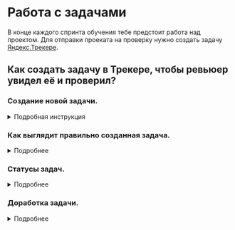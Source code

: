 # Работа с задачами

В конце каждого спринта обучения тебе предстоит работа над проектом. Для отправки проеката на проверку нужно создать задачу [Яндекс.Трекере](https://tracker.yandex.ru/).

## Как создать задачу в Трекере, чтобы ревьюер увидел её и проверил?
  
### Создание новой задачи.
<details>
  <summary>Подробная инструкция</summary>
  
#### 1. Открой Трекер и нажми на кнопку «Создать задачу»:
<details>
  <summary>Скриншот</summary>
  
![Screenshot](1.jpg)
</details>

#### 2. Кликни на поле «Выберите очередь» и в выпадающем списке выбери очередь «Инженер по тестированию» с номером твоего потока (номер потока написан на английском языке). Если в списке очередей нет нужной, то начни в поле для названия очереди вводить слово «Инженер» - очередь отобразится:
<details>
  <summary>Скриншот</summary>
  
![Screenshot](2.jpg)
</details>

#### 3. Перед тобой страница создания задачи. Нажми на кнопку «‎Выбрать поля» и убедись, что в выпадающем списке отмечены чек-боксы «‎Теги» и «‎Компоненты». Если не отмечены, то отметь их. Затем нажми на кнопку «Сохранить»:
<details>
  <summary>Скриншот</summary>
  
![Screenshot](3.jpg)
</details>

#### 4. В поле «Задача» напиши свои имя и фамилию и № спринта, к которому относится проект. Используй шаблон из примера:
<details>
  <summary>Скриншот</summary>
  
![Screenshot](4.jpg)
</details>

#### 5. В блоке «Описание» можешь поприветствовать ревьюера, описать ход решения задачи, оставить комментарии для ревьюера и т.д.:
<details>
  <summary>Скриншот</summary>
  
![Screenshot](5.jpg)
</details>

#### 6. Для загрузки в задачу файлов с решением и изображений нажми на кнопку «Выберите файлы». После этого выбери файлы на своём компьютере для загрузки. Альтернативный способ загрузки — перетащи файлы с компьютера в область «Выберете файлы или перетащите сюда»:
<details>
  <summary>Скриншот</summary>
  
![Screenshot](6.jpg)
</details>

#### 7. Поле «Исполнитель» оставь пустым: когда ревьюер возьмёт твою задачу из общей очереди на проверку, он сам назначит себя исполнителем. Поля «Приоритет», «Связи», «Наблюдатели» и «Дедлайн» должны быть заполнены как на скриншоте:
<details>
  <summary>Скриншот</summary>
  
![Screenshot](7.jpg)
</details>

#### 8. Раскрой выпадающий список «Теги» и выбери название своей группы:
<details>
  <summary>Скриншот</summary>
  
![Screenshot](8.jpg)
</details>

#### 9. Раскрой выпадающий список «Компоненты» и выбери спринт, к которому относится проект:
<details>
  <summary>Скриншот</summary>
  
![Screenshot](9.jpg)
</details>

#### 10. Нажми на кнопку «Создать»:
<details>
  <summary>Скриншот</summary>
  
![Screenshot](10.jpg)
</details>
  </details>


### Как выглядит правильно созданная задача.
<details>
  <summary>Подробнее</summary>
  
Обрати внимание на поля в задаче на панели справа. В новой (только что созданной) задаче они должны быть заполнены так:

- Тип — Задача
- Приоритет — Средний
- Статус — Открыт
- Исполнитель — Не назначен
- Теги — *название твоей группы
- Компоненты — *№ спринта, к которому относится проект
<details>
  <summary>Скриншот</summary>
  
![Screenshot](21.jpg)
</details>
  </details>


### Статусы задач.
<details>
  <summary>Подробнее</summary>
  
  У каждой задачи в Трекере есть статус. Ниже представлена таблица с описанием каждого статуса и тем, как работать со своей задачей после проверки её ревьюером:
  <details>
  <summary>Скриншот</summary>
  
![Screenshot](31.jpg)
</details>

- Чтобы перевести задачу в нужный статус, нажми на кнопку с его названием.
- При переводе в статус «Закрыт» нужно указать резолюцию (причину закрытия задачи): выбери резолюцию «Дубликат». Затем нажми кнопку «Применить».

Кнопки с названием статуса расположены под заголовком задачи:
<details>
  <summary>Скриншот</summary>
  
![Screenshot](32.jpg)
</details>
  </details>
  
  
### Доработка задачи.
<details>
 <summary>Подробнее</summary>

Когда ревьюер проверит твою работу, он закроет твою задачу (в случае, если решение верное) или переведёт её в статус «На доработке».

В Трекере тебе предстоит контролировать свои задачи. В задачах со статусом «На доработке» в блоке «Комментарии» ты увидишь обратную связь от ревьюера с комментариями о том, какие моменты в решении задачи необходимо исправить.

#### 1. В Трекере на верхней панели нажми на кнопку «Задачи» и в выпадающем списке выбери «Я автор»:
<details>
  <summary>Скриншот</summary>
  
![Screenshot](41.jpg)
</details>
  
  #### 2. Откроется страница с твоими задачами. Дорабатывать проект требуется в задачах, имеющих статус «На доработке». Открой задачу в этом статусе, нажав на её заголовок:
<details>
  <summary>Скриншот</summary>
  
![Screenshot](42.jpg)
</details>
  
 #### 3. Внеси комментарии к доработке в поле задачи «Комментарии», загрузи файлы с решением, нажав на кнопку «Выберите файлы» или перетащив их с компьютера в область «Выберете файлы или перетащите сюда». После этого нажми на кнопку «Отправить»:
 <details>
  <summary>Скриншот</summary>
  
![Screenshot](43.jpg)
</details>
  
  #### 4. Обязательно переведи задачу в статус «Открыт», нажав на кнопку «Открыть» под заголовком задачи:
  <details>
  <summary>Скриншот</summary>
  
![Screenshot](44.jpg)
</details>
  </details>
